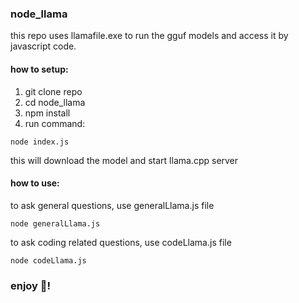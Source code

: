 ### node_llama

this repo uses llamafile.exe to run the gguf models and access it by javascript code.

#### how to setup:

1. git clone repo
2. cd node_llama
3. npm install
4. run command:
```
node index.js
```
this will download the model and start llama.cpp server

#### how to use:

to ask general questions, use generalLlama.js file
```
node generalLlama.js
```

to ask coding related questions, use codeLlama.js file
```
node codeLlama.js
```

### enjoy 🤖!